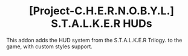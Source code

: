 <h1 align="center"> [Project-C.H.E.R.N.O.B.Y.L.] S.T.A.L.K.E.R HUDs </h1>

This addon adds the HUD system from the S.T.A.L.K.E.R Trilogy. to the game, with custom styles support.


